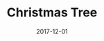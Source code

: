 ---
title: Christmas Tree
date: '2017-12-01'
thumb_image: images/mar-2yo/xmas-tree.jpg
thumb_image_alt: Christmas Tree
image: images/mar-2yo/xmas-tree.jpg
image_alt: Christmas Tree
template: project
---	